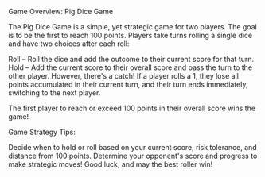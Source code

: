 Game Overview: Pig Dice Game

The Pig Dice Game is a simple, yet strategic game for two players. The goal is to be the first to reach 100 points. Players take turns rolling a single dice and have two choices after each roll:

Roll – Roll the dice and add the outcome to their current score for that turn.
Hold – Add the current score to their overall score and pass the turn to the other player.
However, there's a catch! If a player rolls a 1, they lose all points accumulated in their current turn, and their turn ends immediately, switching to the next player.

The first player to reach or exceed 100 points in their overall score wins the game!

Game Strategy Tips:

Decide when to hold or roll based on your current score, risk tolerance, and distance from 100 points.
Determine your opponent's score and progress to make strategic moves!
Good luck, and may the best roller win!
